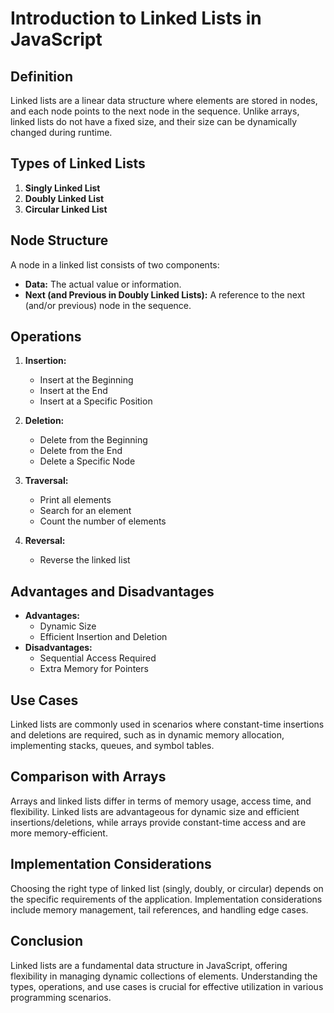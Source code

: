 # Introduction to Linked Lists in JavaScript

## Definition
Linked lists are a linear data structure where elements are stored in nodes, and each node points to the next node in the sequence. Unlike arrays, linked lists do not have a fixed size, and their size can be dynamically changed during runtime.

## Types of Linked Lists
1. **Singly Linked List**
2. **Doubly Linked List**
3. **Circular Linked List**

## Node Structure
A node in a linked list consists of two components:
- **Data:** The actual value or information.
- **Next (and Previous in Doubly Linked Lists):** A reference to the next (and/or previous) node in the sequence.

## Operations
1. **Insertion:**
   - Insert at the Beginning
   - Insert at the End
   - Insert at a Specific Position

2. **Deletion:**
   - Delete from the Beginning
   - Delete from the End
   - Delete a Specific Node

3. **Traversal:**
   - Print all elements
   - Search for an element
   - Count the number of elements

4. **Reversal:**
   - Reverse the linked list

## Advantages and Disadvantages
- **Advantages:**
  - Dynamic Size
  - Efficient Insertion and Deletion
- **Disadvantages:**
  - Sequential Access Required
  - Extra Memory for Pointers

## Use Cases
Linked lists are commonly used in scenarios where constant-time insertions and deletions are required, such as in dynamic memory allocation, implementing stacks, queues, and symbol tables.

## Comparison with Arrays
Arrays and linked lists differ in terms of memory usage, access time, and flexibility. Linked lists are advantageous for dynamic size and efficient insertions/deletions, while arrays provide constant-time access and are more memory-efficient.

## Implementation Considerations
Choosing the right type of linked list (singly, doubly, or circular) depends on the specific requirements of the application. Implementation considerations include memory management, tail references, and handling edge cases.

## Conclusion
Linked lists are a fundamental data structure in JavaScript, offering flexibility in managing dynamic collections of elements. Understanding the types, operations, and use cases is crucial for effective utilization in various programming scenarios.
